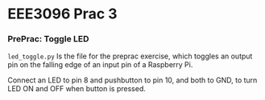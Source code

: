 # EEE3096 Prac 3

### PrePrac: Toggle LED

`led_toggle.py` Is the file for the preprac exercise, which toggles an output pin on the falling edge of an input pin of a Raspberry Pi.

Connect an LED to pin 8 and pushbutton to pin 10, and both to GND, to turn LED ON and OFF when button is pressed.
